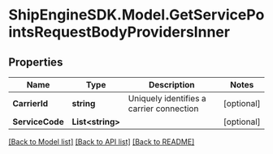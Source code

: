 # ShipEngineSDK.Model.GetServicePointsRequestBodyProvidersInner

## Properties

Name | Type | Description | Notes
------------ | ------------- | ------------- | -------------
**CarrierId** | **string** | Uniquely identifies a carrier connection | [optional] 
**ServiceCode** | **List&lt;string&gt;** |  | [optional] 

[[Back to Model list]](../../README.md#documentation-for-models) [[Back to API list]](../../README.md#documentation-for-api-endpoints) [[Back to README]](../../README.md)

